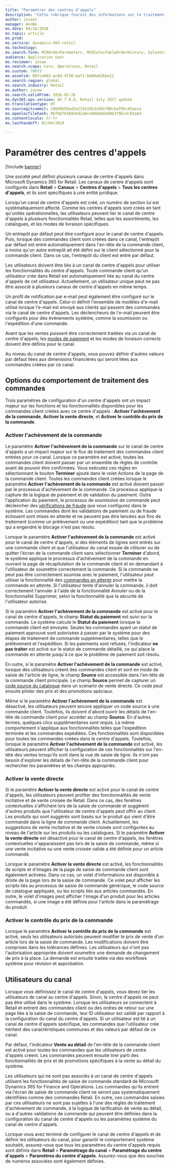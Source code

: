```yaml
---
title: "Paramétrer des centres d'appels"
description: "Cette rubrique fournit des informations sur le traitement des commandes pour les centres d'appels en utilisant Microsoft Dynamics 365 for Retail."
author: josaw1
manager: AnnBe
ms.date: 04/16/2018
ms.topic: article
ms.prod: 
ms.service: dynamics-365-retail
ms.technology: 
ms.search.form: MCROrderParameters, MCRSalesTableOrderHistory, SalesOrderProcessingWorkspace
audience: Application User
ms.reviewer: josaw
ms.search.scope: Core, Operations, Retail
ms.custom: 78973
ms.assetid: 09fca083-ac0d-4f30-baf2-bb00a626be12
ms.search.region: global
ms.search.industry: Retail
ms.author: josaw
ms.search.validFrom: 2016-02-28
ms.dyn365.ops.version: AX 7.0.0, Retail July 2017 update
ms.translationtype: HT
ms.sourcegitcommit: 190d0b59ad2e232b33b3c0d1700cbaf95c45aeca
ms.openlocfilehash: 0bfbb763b8ded2a0ce90b66eb686379b1dc92a6d
ms.contentlocale: fr-fr
ms.lasthandoff: 01/04/2019

---
```


# <a name="set-up-call-center-channels"></a>Paramétrer des centres d'appels

[!include [banner](includes/banner.md)]

Une société peut définir plusieurs canaux de centre d'appels dans Microsoft Dynamics 365 for Retail. Les canaux de centre d'appels sont configurés dans **Retail** \> **Canaux** \> **Centres d'appels** \> **Tous les centres d'appels**, et ils sont spécifiques à une entité juridique.

Lorsqu'un canal de centre d'appels est créé, un numéro de section lui est systématiquement affecté. Comme les centres d'appels sont créés en tant qu'unités opérationnelles, les utilisateurs peuvent lier le canal de centre d'appels à plusieurs fonctionnalités Retail, telles que les assortiments, les catalogues, et les modes de livraison spécifiques.

Un entrepôt par défaut peut être configuré pour le canal de centre d'appels. Puis, lorsque des commandes client sont créées dans ce canal, l'entrepôt par défaut est entré automatiquement dans l'en-tête de la commande client, à moins qu'un autre entrepôt ait été défini sur le client sélectionné pour la commande client. Dans ce cas, l'entrepôt du client est entré par défaut.

Les utilisateurs doivent être liés à un canal de centre d'appels pour utiliser les fonctionnalités du centre d'appels. Toute commande client qu'un utilisateur crée dans Retail est automatiquement liée au canal du centre d'appels de cet utilisateur. Actuellement, un utilisateur unique peut ne pas être associé à plusieurs canaux de centre d'appels en même temps.

Un profil de notification par e-mail peut également être configuré sur le canal de centre d'appels. Celui-ci définit l'ensemble de modèles d'e-mail utilisé lorsque l'e-mail est envoyé aux clients qui passent des commandes via le canal de centre d'appels. Les déclencheurs de l'e-mail peuvent être configurés pour des événements système, comme la soumission ou l'expédition d'une commande.

Avant que les ventes puissent être correctement traitées via un canal de centre d'appels, les [modes de paiement](https://docs.microsoft.com/dynamics365/unified-operations/retail/work-with-payments) et les modes de livraison corrects doivent être définis pour le canal.

Au niveau du canal de centre d'appels, vous pouvez définir d'autres valeurs par défaut liées aux dimensions financières qui seront liées aux commandes créées par ce canal.

## <a name="options-for-order-processing-behavior"></a>Options du comportement de traitement des commandes

Trois paramètres de configuration d'un centre d'appels ont un impact majeur sur les fonctions et les fonctionnalités disponibles pour les commandes client créées avec ce centre d'appels : **Activer l'achèvement de la commande**, **Activer la vente directe**, et **Activer le contrôle du prix de la commande**.

### <a name="enable-order-completion"></a>Activer l'achèvement de la commande

Le paramètre **Activer l'achèvement de la commande** sur le canal de centre d'appels a un impact majeur sur le flux de traitement des commandes client entrées pour ce canal. Lorsque ce paramètre est activé, toutes les commandes client doivent passer par un ensemble de règles de contrôle avant de pouvoir être confirmées. Vous exécutez ces règles en sélectionnant le bouton **Terminer** ajouté dans le volet Actions de la page de la commande client. Toutes les commandes client créées lorsque le paramètre **Activer l'achèvement de la commande** est activé doivent passer par le processus d'achèvement de la commande. Ce processus applique la capture de la logique de paiement et de validation du paiement. Outre l'application du paiement, le processus de soumission de commande peut déclencher des [vérifications de fraude](https://docs.microsoft.com/dynamics365/unified-operations/retail/set-up-fraud-alerts) que vous configurez dans le système. Les commandes dont les validations de paiement ou de fraude échouent sont mises en attente et ne peuvent pas être lancées aux fins de traitement (comme un prélèvement ou une expédition) tant que le problème qui a engendré le blocage n'est pas résolu.

Lorsque le paramètre **Activer l'achèvement de la commande** est activé pour le canal de centre d'appels, si des éléments de lignes sont entrés sur une commande client et que l'utilisateur du canal essaie de clôturer ou de quitter l'écran de la commande client sans sélectionner **Terminer** d'abord, le système applique le processus d'achèvement de la commande en ouvrant la page de récapitulation de la commande client et en demandant à l'utilisateur de soumettre correctement la commande. Si la commande ne peut pas être correctement soumise avec le paiement, l'utilisateur peut utiliser la fonctionnalité des [commandes en attente](https://docs.microsoft.com/dynamics365/unified-operations/retail/work-with-order-holds) pour mettre la commande en attente. Si l'utilisateur tente d'annuler la commande, il doit correctement l'annuler à l'aide de la fonctionnalité Annuler ou de la fonctionnalité Supprimer, selon la fonctionnalité que la sécurité de l'utilisateur autorise.

Si le paramètre **Activer l'achèvement de la commande** est activé pour le canal de centre d'appels, le champ **Statut du paiement** est suivi sur la commande. Le système calcule le **Statut du paiement** lorsque la commande client est envoyée. Seules les commandes ayant un statut de paiement approuvé sont autorisées à passer par le système pour des étapes de traitement de commande supplémentaires, telles que le prélèvement et l'expédition. Si les paiements sont refusés, l'indicateur **ne pas traiter** est activé sur le statut de commande détaillé, ce qui place la commande en attente jusqu'à ce que le problème de paiement soit résolu.

En outre, si le paramètre **Activer l'achèvement de la commande** est activé, lorsque des utilisateurs créent des commandes client et sont en mode de saisie de l'article de ligne, le champ **Source** est accessible dans l'en-tête de la commande client principale. Le champ **Source** permet de capturer un [code source du catalogue](https://docs.microsoft.com/dynamics365/unified-operations/retail/call-center-catalogs) dans un scénario de vente directe. Ce code peut ensuite piloter des prix et des promotions spéciaux.

Même si le paramètre **Activer l'achèvement de la commande** est désactivé, les utilisateurs peuvent encore appliquer un code source à une commande client. Toutefois, ils doivent d'abord ouvrir les détails de l'en-tête de commande client pour accéder au champ **Source**. En d'autres termes, quelques clics supplémentaires sont requis. Le même comportement s'applique aux fonctionnalités telles que l'expédition terminée et les commandes expédiées. Ces fonctionnalités sont disponibles pour toutes les commandes créées dans le centre d'appels. Toutefois, lorsque le paramètre **Activer l'achèvement de la commande** est activé, les utilisateurs peuvent afficher la configuration de ces fonctionnalités sur l'en-tête des ventes lorsqu'ils sont dans la vue de saisie de ligne. Ils n'ont pas besoin d'explorer les détails de l'en-tête de la commande client pour rechercher les paramètres et les champs appropriés.

### <a name="enable-direct-selling"></a>Activer la vente directe

Si le paramètre **Activer la vente directe** est activé pour le canal de centre d'appels, les utilisateurs peuvent profiter des fonctionnalités de vente incitative et de vente croisée de Retail. Dans ce cas, des fenêtres contextuelles s'affichent lors de la saisie de commande et suggèrent d'autres produits que l'utilisateur de centre d'appels peut offrir au client. Les produits qui sont suggérés sont basés sur le produit qui vient d'être commandé dans la ligne de commande client. Actuellement, les suggestions de vente incitative et de vente croisée sont configurées au niveau de l'article sur les produits ou les catalogues. Si le paramètre **Activer la vente directe** est désactivé pour le canal de centre d'appels, les fenêtres contextuelles n'apparaissent pas lors de la saisie de commande, même si une vente incitative ou une vente croisée valide a été définie pour un article commandé.

Lorsque le paramètre **Activer la vente directe** est activé, les fonctionnalités de scripts et d'images de la page de saisie de commande client sont également activées. Dans ce cas, un volet d'informations est disponible à droite de la page lors de la saisie de commande. Ce volet peut afficher les scripts liés au processus de saisie de commande générique, le code source de catalogue appliquée, ou les scripts liés aux articles commandés. En outre, le volet d'images peut afficher l'image d'un produit pour les articles commandés, si une image a été définie pour l'article dans le paramétrage du produit.

### <a name="enable-order-price-control"></a>Activer le contrôle du prix de la commande

Lorsque le paramètre **Activer le contrôle du prix de la commande** est activé, seuls les utilisateurs autorisés peuvent modifier le prix de vente d'un article lors de la saisie de commande. Les modifications doivent être comprises dans les tolérances définies. Les utilisateurs qui n'ont pas l'autorisation appropriée doivent soumettre une demande de changement de prix à la place. La demande est ensuite traitée via des workflows système pour révision et approbation.

## <a name="channel-users"></a>Utilisateurs du canal

Lorsque vous définissez le canal de centre d'appels, vous devez lier les utilisateurs de canal au centre d'appels. Sinon, le centre d'appels ne peut pas être utilisé dans le système. Lorsque les utilisateurs se connectent à Retail et entrent des commandes client ou des ordres de retour sur une page liée à la saisie de commande, leur ID utilisateur est validé par rapport à la configuration du canal du centre d'appels. Si un utilisateur est lié à un canal de centre d'appels spécifique, les commandes que l'utilisateur crée héritent des caractéristiques communes et des valeurs par défaut de ce canal.

Par défaut, l'indicateur **Vente au détail** de l'en-tête de la commande client est activé pour toutes les commandes que les utilisateurs de centre d'appels créent. Les commandes peuvent ensuite tirer parti des fonctionnalités de prix et de promotions spécifiques à la vente au détail du système.

Les utilisateurs qui ne sont pas associés à un canal de centre d'appels utilisent les fonctionnalités de saisie de commande standard de Microsoft Dynamics 365 for Finance and Operations. Les commandes qu'ils entrent via l'écran de saisie de commande client ne seront pas systématiquement identifiées comme des commandes Retail. En outre, ces commandes saisies par ces utilisateurs ne sont pas sujettes à l'une des règles de traitement d'achèvement de commande, à la logique de tarification de vente au détail, ou à d'autres validations de commande qui peuvent être définies dans la configuration du canal de centre d'appels ou les paramètres système du canal de centre d'appels.

Lorsque vous avez terminé de configurer le canal de centre d'appels et de définir les utilisateurs du canal, pour garantir le comportement système souhaité, assurez-vous que tous les paramètres du centre d'appels requis sont définis dans **Retail** \> **Paramétrage du canal** \> **Paramétrage du centre d'appels** \> **Paramètres du centre d'appels**. Assurez-vous que des souches de numéros associées sont également définies.

